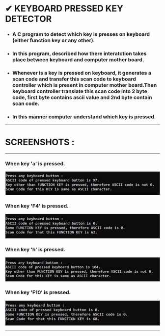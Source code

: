 # ✔ KEYBOARD PRESSED KEY DETECTOR
- ### A C program to detect which key is presses on keyboard (either function key or any other).
- ### In this program, described how there interatction takes place between keyboard and computer mother board.
- ### Whenever is a key is pressed on keyboard, it generates a scan code and transfer this scan code to keyboard controller which is present in computer mother board.Then keyboard controller translate this scan code into 2 byte code, first byte contains ascii value and 2nd byte contain scan code.
- ### In this manner computer understand which key is pressed.

****

# SCREENSHOTS :

****

### When key 'a' is pressed.<br>
<img width = 700 src="images/a.jpg" /><br>
### When key 'F4' is pressed.<br>
<img width = 700 src="images/f4.jpg" /><br>
### When key 'h' is pressed.<br>
<img width = 700 src="images/h.jpg" /><br>
### When key 'F10' is pressed.
<img width = 700 src="images/f10.jpg" /><br>

****